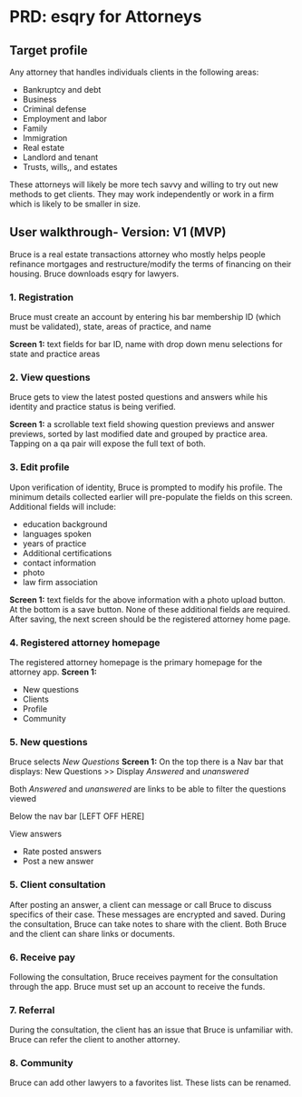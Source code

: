 # PRD: esqry for Attorneys

## Target profile
Any attorney that handles individuals clients in the following areas:
* Bankruptcy and debt
* Business
* Criminal defense
* Employment and labor
* Family
* Immigration
* Real estate
* Landlord and tenant
* Trusts, wills,, and estates

These attorneys will likely be more tech savvy and willing to try out new methods to get clients. 
They may work independently or work in a firm which is likely to be smaller in size.

## User walkthrough- Version: V1 (MVP)
Bruce is a real estate transactions attorney who mostly helps people refinance mortgages 
and restructure/modify the terms of financing on their housing. Bruce downloads esqry for lawyers.

### 1. Registration

Bruce must create an account by entering his bar membership ID (which must be validated), state, areas of practice, and name

**Screen 1:** text fields for bar ID, name with drop down menu selections for state and practice areas

### 2. View questions

Bruce gets to view the latest posted questions and answers while his identity and practice status is being verified.

**Screen 1:** a scrollable text field showing question previews and answer previews, sorted by last modified date and grouped by practice area. Tapping on a qa pair will expose the full text of both. 

### 3. Edit profile

Upon verification of identity, Bruce is prompted to modify his profile. The minimum details collected earlier will pre-populate the fields on this screen. Additional fields will include:
* education background
* languages spoken
* years of practice
* Additional certifications
* contact information
* photo
* law firm association

**Screen 1:** text fields for the above information with a photo upload button. At the bottom is a save button. None of these additional fields are required. 
After saving, the next screen should be the registered attorney home page. 

### 4. Registered attorney homepage

The registered attorney homepage is the primary homepage for the attorney app. 
**Screen 1:** 

* New questions
* Clients
* Profile
* Community

### 5. New questions 

Bruce selects *New Questions*
**Screen 1:** On the top there is a Nav bar that displays: New Questions >> Display *Answered* and *unanswered*

Both *Answered* and *unanswered* are links to be able to filter the questions viewed

Below the nav bar [LEFT OFF HERE]

View answers
* Rate posted answers
* Post a new answer

### 5. Client consultation

After posting an answer, a client can message or call Bruce to discuss specifics of their case. These messages are encrypted and saved. 
During the consultation, Bruce can take notes to share with the client. 
Both Bruce and the client can share links or documents.

### 6. Receive pay

Following the consultation, Bruce receives payment for the consultation through the app. 
Bruce must set up an account to receive the funds.

### 7. Referral 

During the consultation, the client has an issue that Bruce is unfamiliar with. 
Bruce can refer the client to another attorney.

### 8. Community

Bruce can add other lawyers to a favorites list. These lists can be renamed.

